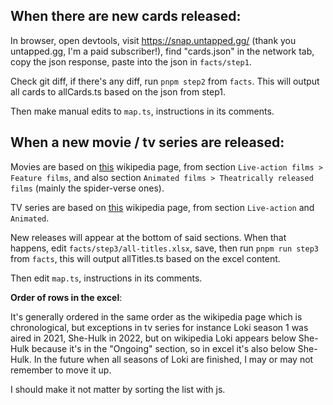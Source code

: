 ## When there are new cards released:

In browser, open devtools, visit https://snap.untapped.gg/ (thank you untapped.gg, I'm a paid subscriber!), find "cards.json" in the network tab, copy the json response, paste into the json in `facts/step1`.

Check git diff, if there's any diff, run `pnpm step2` from `facts`. This will output all cards to allCards.ts based on the json from step1.

Then make manual edits to `map.ts`, instructions in its comments.

## When a new movie / tv series are released:

Movies are based on [this](https://en.wikipedia.org/wiki/List_of_films_based_on_Marvel_Comics_publications#Theatrically_released_films) wikipedia page, from section `Live-action films > Feature films`, and also section `Animated films > Theatrically released films` (mainly the spider-verse ones).

TV series are based on [this](https://en.wikipedia.org/wiki/List_of_television_series_based_on_Marvel_Comics_publications#Animated) wikipedia page, from section `Live-action` and `Animated`.

New releases will appear at the bottom of said sections. When that happens, edit `facts/step3/all-titles.xlsx`, save, then run `pnpm run step3` from `facts`, this will output allTitles.ts based on the excel content.

Then edit `map.ts`, instructions in its comments.

**Order of rows in the excel**:

It's generally ordered in the same order as the wikipedia page which is chronological, but exceptions in tv series for instance Loki season 1 was aired in 2021, She-Hulk in 2022, but on wikipedia Loki appears below She-Hulk because it's in the "Ongoing" section, so in excel it's also below She-Hulk. In the future when all seasons of Loki are finished, I may or may not remember to move it up.

I should make it not matter by sorting the list with js.

